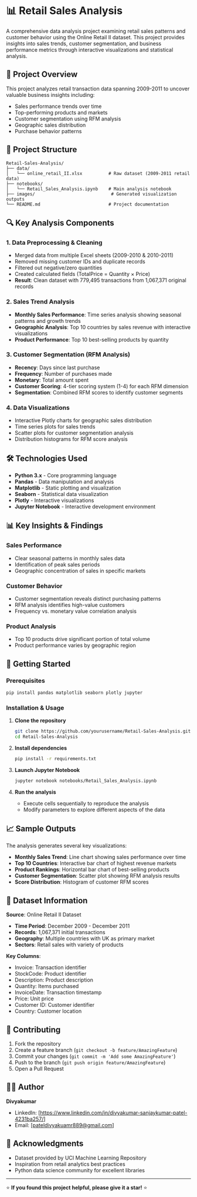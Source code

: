 # 📊 Retail Sales Analysis

A comprehensive data analysis project examining retail sales patterns and customer behavior using the Online Retail II dataset. This project provides insights into sales trends, customer segmentation, and business performance metrics through interactive visualizations and statistical analysis.

## 🚀 Project Overview

This project analyzes retail transaction data spanning 2009-2011 to uncover valuable business insights including:
- Sales performance trends over time
- Top-performing products and markets
- Customer segmentation using RFM analysis
- Geographic sales distribution
- Purchase behavior patterns

## 📁 Project Structure

```
Retail-Sales-Analysis/
├── data/
│   └── online_retail_II.xlsx          # Raw dataset (2009-2011 retail data)
├── notebooks/
│   └── Retail_Sales_Analysis.ipynb    # Main analysis notebook
├── images/                             # Generated visualization outputs
└── README.md                          # Project documentation
```

## 🔍 Key Analysis Components

### 1. **Data Preprocessing & Cleaning**
- Merged data from multiple Excel sheets (2009-2010 & 2010-2011)
- Removed missing customer IDs and duplicate records
- Filtered out negative/zero quantities
- Created calculated fields (TotalPrice = Quantity × Price)
- **Result**: Clean dataset with 779,495 transactions from 1,067,371 original records

### 2. **Sales Trend Analysis**
- **Monthly Sales Performance**: Time series analysis showing seasonal patterns and growth trends
- **Geographic Analysis**: Top 10 countries by sales revenue with interactive visualizations
- **Product Performance**: Top 10 best-selling products by quantity

### 3. **Customer Segmentation (RFM Analysis)**
- **Recency**: Days since last purchase
- **Frequency**: Number of purchases made
- **Monetary**: Total amount spent
- **Customer Scoring**: 4-tier scoring system (1-4) for each RFM dimension
- **Segmentation**: Combined RFM scores to identify customer segments

### 4. **Data Visualizations**
- Interactive Plotly charts for geographic sales distribution
- Time series plots for sales trends
- Scatter plots for customer segmentation analysis
- Distribution histograms for RFM score analysis

## 🛠️ Technologies Used

- **Python 3.x** - Core programming language
- **Pandas** - Data manipulation and analysis
- **Matplotlib** - Static plotting and visualization
- **Seaborn** - Statistical data visualization
- **Plotly** - Interactive visualizations
- **Jupyter Notebook** - Interactive development environment

## 📊 Key Insights & Findings

### Sales Performance
- Clear seasonal patterns in monthly sales data
- Identification of peak sales periods
- Geographic concentration of sales in specific markets

### Customer Behavior
- Customer segmentation reveals distinct purchasing patterns
- RFM analysis identifies high-value customers
- Frequency vs. monetary value correlation analysis

### Product Analysis
- Top 10 products drive significant portion of total volume
- Product performance varies by geographic region

## 🚀 Getting Started

### Prerequisites
```bash
pip install pandas matplotlib seaborn plotly jupyter
```

### Installation & Usage

1. **Clone the repository**
   ```bash
   git clone https://github.com/yourusername/Retail-Sales-Analysis.git
   cd Retail-Sales-Analysis
   ```

2. **Install dependencies**
   ```bash
   pip install -r requirements.txt
   ```

3. **Launch Jupyter Notebook**
   ```bash
   jupyter notebook notebooks/Retail_Sales_Analysis.ipynb
   ```

4. **Run the analysis**
   - Execute cells sequentially to reproduce the analysis
   - Modify parameters to explore different aspects of the data

## 📈 Sample Outputs

The analysis generates several key visualizations:

- **Monthly Sales Trend**: Line chart showing sales performance over time
- **Top 10 Countries**: Interactive bar chart of highest revenue markets
- **Product Rankings**: Horizontal bar chart of best-selling products
- **Customer Segmentation**: Scatter plot showing RFM analysis results
- **Score Distribution**: Histogram of customer RFM scores


## 📁 Dataset Information

**Source**: Online Retail II Dataset
- **Time Period**: December 2009 - December 2011
- **Records**: 1,067,371 initial transactions
- **Geography**: Multiple countries with UK as primary market
- **Sectors**: Retail sales with variety of products

**Key Columns**:
- Invoice: Transaction identifier
- StockCode: Product identifier
- Description: Product description
- Quantity: Items purchased
- InvoiceDate: Transaction timestamp
- Price: Unit price
- Customer ID: Customer identifier
- Country: Customer location

## 🤝 Contributing

1. Fork the repository
2. Create a feature branch (`git checkout -b feature/AmazingFeature`)
3. Commit your changes (`git commit -m 'Add some AmazingFeature'`)
4. Push to the branch (`git push origin feature/AmazingFeature`)
5. Open a Pull Request


## 👨‍💻 Author

**Divyakumar**
- LinkedIn: [https://www.linkedin.com/in/divyakumar-sanjaykumar-patel-4231ba257/]
- Email: [pateldivyakuamr889@gmail.com]

## 🙏 Acknowledgments

- Dataset provided by UCI Machine Learning Repository
- Inspiration from retail analytics best practices
- Python data science community for excellent libraries

---

⭐ **If you found this project helpful, please give it a star!** ⭐
